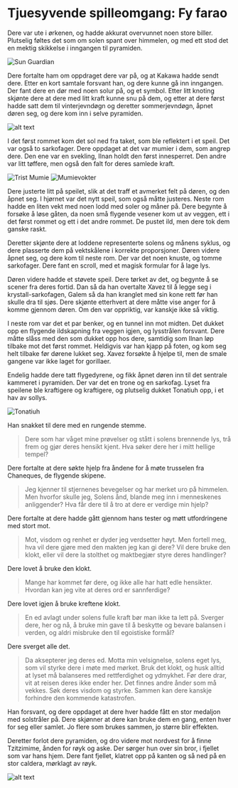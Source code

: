 # Tjuesyvende spilleomgang: Fy farao

Dere var ute i ørkenen, og hadde akkurat overvunnet noen store biller. Plutselig føltes det som om solen spant over himmelen, og med ett stod det en mektig skikkelse i inngangen til pyramiden. 

![Sun Guardian](images/sunguardian.png)

Dere fortalte ham om oppdraget dere var på, og at Kakawa hadde sendt dere. Etter en kort samtale forsvant han, og dere kunne gå inn inngangen. Der fant dere en dør med noen solur på, og et symbol. Etter litt knoting skjønte dere at dere med litt kraft kunne snu på dem, og etter at dere først hadde satt dem til vinterjevndøgn og deretter sommerjevndøgn, åpnet døren seg, og dere kom inn i selve pyramiden.

![alt text](images/pyramid.png)

I det først rommet kom det sol ned fra taket, som ble reflektert i et speil. Det var også to sarkofager. Dere oppdaget at det var mumier i dem, som angrep dere. Den ene var en svekling, Ilnan holdt den først innesperret. Den andre var litt tøffere, men også den falt for deres samlede kraft. 

![Trist Mumie](images/decrepit_mummy.png)
![Mumievokter](images/mummy_guardian.png) 

Dere justerte litt på speilet, slik at det traff et avmerket felt på døren, og den åpnet seg. I hjørnet var det nytt speil, som også måtte justeres. Neste rom hadde en liten vekt med noen lodd med soler og måner på. Dere begynte å forsøke å løse gåten, da noen små flygende vesener kom ut av veggen, ett i det først rommet og ett i det andre rommet. De pustet ild, men dere tok dem ganske raskt.

Deretter skjønte dere at loddene representerte solens og månens syklus, og dere plasserte dem på vektskålene i korrekte proporsjoner. Døren videre åpnet seg, og dere kom til neste rom. Der var det noen knuste, og tomme sarkofager. Dere fant en scroll, med et magisk formular for å lage lys.

Døren videre hadde et støvete speil. Dere tørket av det, og begynte å se scener fra deres fortid. Dan så da han overtalte Xavez til å legge seg i krystall-sarkofagen, Galem så da han kranglet med sin kone rett før han skulle dra til sjøs. Dere skjønte etterhvert at dere måtte vise anger for å komme gjennom døren. Om den var oppriktig, var kanskje ikke så viktig.

I neste rom var det et par benker, og en tunnel inn mot midten. Det dukket opp en flygende ildskapning fra veggen igjen, og lysstrålen forsvant. Dere måtte slåss med den som dukket opp hos dere, samtidig som Ilnan løp tilbake mot det først rommet. Heldigvis var han kjapp på foten, og kom seg helt tilbake før dørene lukket seg. Xavez forsøkte å hjelpe til, men de smale gangene var ikke laget for gorillaer.

Endelig hadde dere tatt flygedyrene, og fikk åpnet døren inn til det sentrale kammeret i pyramiden. Der var det en trone og en sarkofag. Lyset fra speilene ble kraftigere og kraftigere, og plutselig dukket Tonatiuh opp, i et hav av sollys.

![Tonatiuh](images/Tonatiuh.png)

Han snakket til dere med en rungende stemme.

> Dere som har våget mine prøvelser og stått i solens brennende lys, trå frem og gjør deres hensikt kjent. Hva søker dere her i mitt hellige tempel?

Dere fortalte at dere søkte hjelp fra åndene for å møte trusselen fra Chaneques, de flygende skipene.

> Jeg kjenner til stjernenes bevegelser og har merket uro på himmelen. Men hvorfor skulle jeg, Solens ånd, blande meg inn i menneskenes anliggender? Hva får dere til å tro at dere er verdige min hjelp?

Dere fortalte at dere hadde gått gjennom hans tester og møtt utfordringene med stort mot.

> Mot, visdom og renhet er dyder jeg verdsetter høyt. Men fortell meg, hva vil dere gjøre med den makten jeg kan gi dere? Vil dere bruke den klokt, eller vil dere la stolthet og maktbegjær styre deres handlinger?

Dere lovet å bruke den klokt.

> Mange har kommet før dere, og ikke alle har hatt edle hensikter. Hvordan kan jeg vite at deres ord er sannferdige?

Dere lovet igjen å bruke kreftene klokt.

> En ed avlagt under solens fulle kraft bør man ikke ta lett på. Sverger dere, her og nå, å bruke min gave til å beskytte og bevare balansen i verden, og aldri misbruke den til egoistiske formål?

Dere sverget alle det.

> Da aksepterer jeg deres ed. Motta min velsignelse, solens eget lys, som vil styrke dere i møte med mørket. Bruk det klokt, og husk alltid at lyset må balanseres med rettferdighet og ydmykhet. Før dere drar, vit at reisen deres ikke ender her. Det finnes andre ånder som må vekkes. Søk deres visdom og styrke. Sammen kan dere kanskje forhindre den kommende katastrofen.

Han forsvant, og dere oppdaget at dere hver hadde fått en stor medaljon med solstråler på. Dere skjønner at dere kan bruke dem en gang, enten hver for seg eller samlet. Jo flere som brukes sammen, jo større blir effekten.

Deretter forlot dere pyramiden, og dro videre mot nordvest for å finne Tzitzimime, ånden for røyk og aske. Der sørger hun over sin bror, i fjellet som var hans hjem. Dere fant fjellet, klatret opp på kanten og så ned på en stor caldera, mørklagt av røyk.

![alt text](images/caldera_fog.png)


